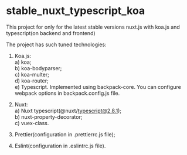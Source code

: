 # stable_nuxt_typescript_koa
This project for only for the latest stable versions nuxt.js with koa.js and typescript(on backend and frontend)


The project has such tuned technologies:

1. Koa.js:<br />
    a) koa;<br />
    b) koa-bodyparser;<br />
    c) koa-multer;<br />
    d) koa-router;<br />
    e) Typescript. Implemented using backpack-core. You can configure webpack options in backpack.config.js file.
    
2. Nuxt:<br/>
    a) Nuxt typescript(@nuxt/typescript@2.8.1);<br />
    b) nuxt-property-decorator;<br />
    c) vuex-class.

3. Prettier(configuration in .prettierrc.js file);

4. Eslint(configuration in .eslintrc.js file).
